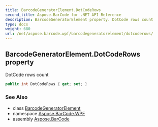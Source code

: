```yaml
---
title: BarcodeGeneratorElement.DotCodeRows
second_title: Aspose.BarCode for .NET API Reference
description: BarcodeGeneratorElement property. DotCode rows count
type: docs
weight: 680
url: /net/aspose.barcode.wpf/barcodegeneratorelement/dotcoderows/
---
```

## BarcodeGeneratorElement.DotCodeRows property

DotCode rows count

```csharp
public int DotCodeRows { get; set; }
```

### See Also

* class [BarcodeGeneratorElement](../)
* namespace [Aspose.BarCode.WPF](../../barcodegeneratorelement/)
* assembly [Aspose.BarCode](../../../)


